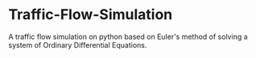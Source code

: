 # Traffic-Flow-Simulation
A traffic flow simulation on python based on Euler's method of solving a system of Ordinary Differential Equations.
